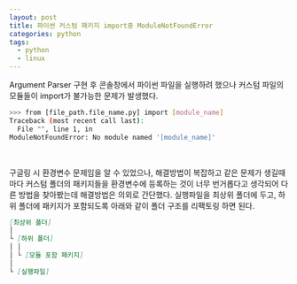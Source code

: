 ```yaml
---
layout: post
title: 파이썬 커스텀 패키지 import중 ModuleNotFoundError
categories: python
tags: 
  - python
  - linux
---
```


Argument Parser 구현 후 콘솔창에서 파이썬 파일을 실행하려 했으나 커스텀 파일의 모듈들이 import가 불가능한 문제가 발생했다.

```bash
>>> from [file_path.file_name.py] import [module_name]
Traceback (most recent call last):
  File "", line 1, in 
ModuleNotFoundError: No module named '[module_name]'
```

<br/>


구글링 시 환경변수 문제임을 알 수 있었으나, 해결방법이 복잡하고 같은 문제가 생길때마다 커스텀 폴더의 패키지들을 환경변수에 등록하는 것이 너무 번거롭다고 생각되어 다른 방법을 찾아봤는데 해결방법은 의외로 간단했다. 실행파일을 최상위 폴더에 두고, 하위 폴더에 패키지가 포함되도록 아래와 같이 폴더 구조를 리팩토링 하면 된다.

```markdown
[최상위 폴더]
│
└ [하위 폴더]
│ │
│ └ [모듈 포함 패키지]
│
└ [실행파일]
```
